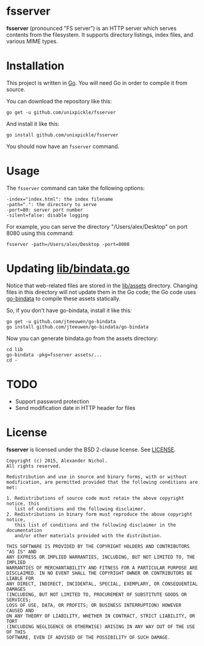 # fsserver

**fsserver** (pronounced "FS server") is an HTTP server which serves contents from the filesystem. It supports directory listings, index files, and various MIME types.

# Installation

This project is written in [Go](https://golang.org/doc/install). You will need Go in order to compile it from source.

You can download the repository like this:

    go get -u github.com/unixpickle/fsserver

And install it like this:

    go install github.com/unixpickle/fsserver

You should now have an `fsserver` command.

# Usage

The `fsserver` command can take the following options:

    -index="index.html": the index filename
    -path=".": the directory to serve
    -port=80: server port number
    -silent=false: disable logging

For example, you can serve the directory "/Users/alex/Desktop" on port 8080 using this command:

    fsserver -path=/Users/alex/Desktop -port=8080

# Updating [lib/bindata.go](lib/bindata.go)

Notice that web-related files are stored in the [lib/assets](lib/assets) directory. Changing files in this directory will not update them in the Go code; the Go code uses [go-bindata](https://github.com/jteeuwen/go-bindata) to compile these assets statically.

So, if you don't have go-bindata, install it like this:

    go get -u github.com/jteeuwen/go-bindata
    go install github.com/jteeuwen/go-bindata/go-bindata

Now you can generate bindata.go from the assets directory:

    cd lib
    go-bindata -pkg=fsserver assets/...
    cd -

# TODO

 * Support password protection
 * Send modification date in HTTP header for files

# License

**fsserver** is licensed under the BSD 2-clause license. See [LICENSE](LICENSE).

```
Copyright (c) 2015, Alexander Nichol.
All rights reserved.

Redistribution and use in source and binary forms, with or without
modification, are permitted provided that the following conditions are met:

1. Redistributions of source code must retain the above copyright notice, this
   list of conditions and the following disclaimer. 
2. Redistributions in binary form must reproduce the above copyright notice,
   this list of conditions and the following disclaimer in the documentation
   and/or other materials provided with the distribution.

THIS SOFTWARE IS PROVIDED BY THE COPYRIGHT HOLDERS AND CONTRIBUTORS "AS IS" AND
ANY EXPRESS OR IMPLIED WARRANTIES, INCLUDING, BUT NOT LIMITED TO, THE IMPLIED
WARRANTIES OF MERCHANTABILITY AND FITNESS FOR A PARTICULAR PURPOSE ARE
DISCLAIMED. IN NO EVENT SHALL THE COPYRIGHT OWNER OR CONTRIBUTORS BE LIABLE FOR
ANY DIRECT, INDIRECT, INCIDENTAL, SPECIAL, EXEMPLARY, OR CONSEQUENTIAL DAMAGES
(INCLUDING, BUT NOT LIMITED TO, PROCUREMENT OF SUBSTITUTE GOODS OR SERVICES;
LOSS OF USE, DATA, OR PROFITS; OR BUSINESS INTERRUPTION) HOWEVER CAUSED AND
ON ANY THEORY OF LIABILITY, WHETHER IN CONTRACT, STRICT LIABILITY, OR TORT
(INCLUDING NEGLIGENCE OR OTHERWISE) ARISING IN ANY WAY OUT OF THE USE OF THIS
SOFTWARE, EVEN IF ADVISED OF THE POSSIBILITY OF SUCH DAMAGE.
```